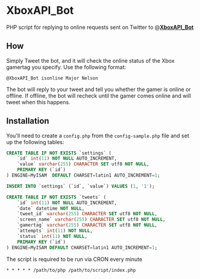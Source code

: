 # XboxAPI_Bot

PHP script for replying to online requests sent on Twitter to @**[XboxAPI_Bot](http://www.twitter.com/XboxAPI_Bot)**

## How

Simply Tweet the bot, and it will check the online status of the Xbox gamertag you specify. Use the following format:

    @XboxAPI_Bot isonline Major Nelson
    
The bot will reply to your tweet and tell you whether the gamer is online or offline. If offline, the bot will recheck until the gamer comes online and will tweet when this happens.

## Installation

You'll need to create a `config.php` from the `config-sample.php` file and set up the following tables:

```sql
CREATE TABLE IF NOT EXISTS `settings` (
    `id` int(11) NOT NULL AUTO_INCREMENT,
    `value` varchar(255) CHARACTER SET utf8 NOT NULL,
    PRIMARY KEY (`id`)
) ENGINE=MyISAM  DEFAULT CHARSET=latin1 AUTO_INCREMENT=1;

INSERT INTO `settings` (`id`, `value`) VALUES (1, '1');

CREATE TABLE IF NOT EXISTS `tweets` (
    `id` int(11) NOT NULL AUTO_INCREMENT,
    `date` datetime NOT NULL,
    `tweet_id` varchar(255) CHARACTER SET utf8 NOT NULL,
    `screen_name` varchar(255) CHARACTER SET utf8 NOT NULL,
    `gamertag` varchar(255) CHARACTER SET utf8 NOT NULL,
    `attempts` int(11) NOT NULL,
    `status` int(11) NOT NULL,
    PRIMARY KEY (`id`)
) ENGINE=MyISAM DEFAULT CHARSET=latin1 AUTO_INCREMENT=1;
```

The script is required to be run via CRON every minute

    * * * * * /path/to/php /path/to/script/index.php